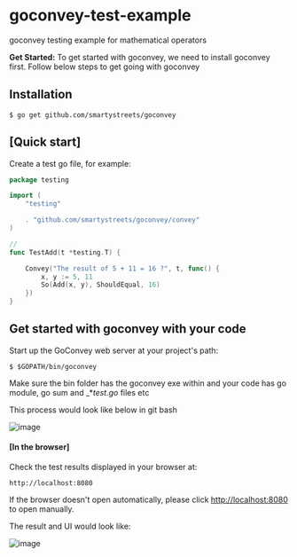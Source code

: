 # goconvey-test-example
goconvey testing example for mathematical operators

**Get Started:**
To get started with goconvey, we need to install goconvey first. Follow below steps to get going with goconvey


Installation
------------

	$ go get github.com/smartystreets/goconvey
  
 
[Quick start]
-----------

Create a test go file, for example:

```go
package testing

import (
	"testing"

	. "github.com/smartystreets/goconvey/convey"
)

//
func TestAdd(t *testing.T) {

	Convey("The result of 5 + 11 = 16 ?", t, func() {
		x, y := 5, 11
		So(Add(x, y), ShouldEqual, 16)
	})
}
```

Get started with goconvey with your code
----------------------------------------

Start up the GoConvey web server at your project's path:

	$ $GOPATH/bin/goconvey

Make sure the bin folder has the goconvey exe within and your code has go module, go sum and  _*_test.go_ files etc

This process would look like below in git bash

![image](https://user-images.githubusercontent.com/45930971/150318836-a54b1149-9e0a-443a-b931-55552cfbc141.png)


#### [In the browser]

Check the test results displayed in your browser at:

	http://localhost:8080

If the browser doesn't open automatically, please click [http://localhost:8080](http://localhost:8080) to open manually.

The result and UI would look like:

![image](https://user-images.githubusercontent.com/45930971/150319296-974cd70e-8b3c-4e2e-a566-cbc7b820482a.png)



